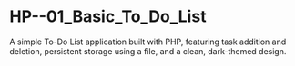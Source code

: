 # HP--01_Basic_To_Do_List
A simple To-Do List application built with PHP, featuring task addition and deletion, persistent storage using a file, and a clean, dark-themed design.
